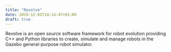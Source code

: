 ```yaml
---
title: "Revolve"
date: 2019-12-01T14:14:47+01:00
draft: true
---
```


Revolve is an open source software framework for robot evolution providing C++ and Python libraries to create, simulate and manage robots in the Gazebo general-purpose robot simulator.
